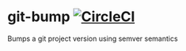 # git-bump [![CircleCI](https://circleci.com/gh/buckhx/git-bump.svg?style=svg)](https://circleci.com/gh/buckhx/git-bump)

Bumps a git project version using semver semantics
